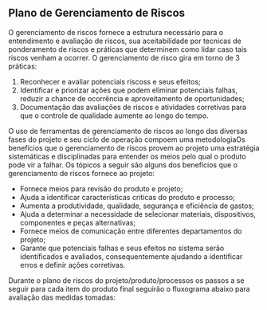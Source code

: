 ## Plano de Gerenciamento de Riscos

O gerenciamento de riscos fornece a estrutura necessário para o entendimento e avaliação de riscos, sua aceitabilidade por tecnicas de ponderamento de riscos e práticas que determinem como lidar caso tais riscos venham a ocorrer. O gerenciamento de risco gira em torno de 3 práticas:
1. Reconhecer e avaliar potenciais riscoss e seus efeitos;
2. Identificar e priorizar ações que podem eliminar potenciais falhas, reduzir a chance de ocorrência e aproveitamento de oportunidades; 
3. Documentação das avaliações de riscos e atividades corretivas para que o controle de qualidade aumente ao longo do tempo.

O uso de ferramentas de gerenciamento de riscos ao longo das diversas fases do projeto e seu ciclo de operação compoem uma metodologiaOs benefícios que o gerenciamento de riscos provem ao projeto uma estratégia sistemáticas e disciplinadas para entender os meios pelo qual o produto pode vir a falhar. Os tópicos a seguir são alguns dos benefícios que o gerenciamento de riscos fornece ao projeto:

* Fornece meios para revisão do produto e projeto;
* Ajuda a identificar características criticas do produto e processo;
* Aumenta a produtividade, qualidade, segurança e eficiência de gastos;
* Ajuda a determinar a necessidade de selecionar materiais, dispositivos, componentes e peças alternativas;
* Fornece meios de comunicação entre diferentes departamentos do projeto;
* Garante que potenciais falhas e seus efeitos no sistema serão identificados e avaliados, consequentemente ajudando a identificar erros e definir ações corretivas.

Durante o plano de riscos do projeto/produto/processos os passos a se seguir para cada item do produto final seguirão o fluxograma abaixo para avaliação das medidas tomadas:

